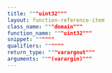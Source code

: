 ```yaml
---
title: """uint32"""
layout: function-reference-item
class_name: """domain"""
function_name: """uint32"""
snippet: """"""
qualifiers: """"""
return_type: """varargout"""
arguments: """(varargin)"""
---
```


